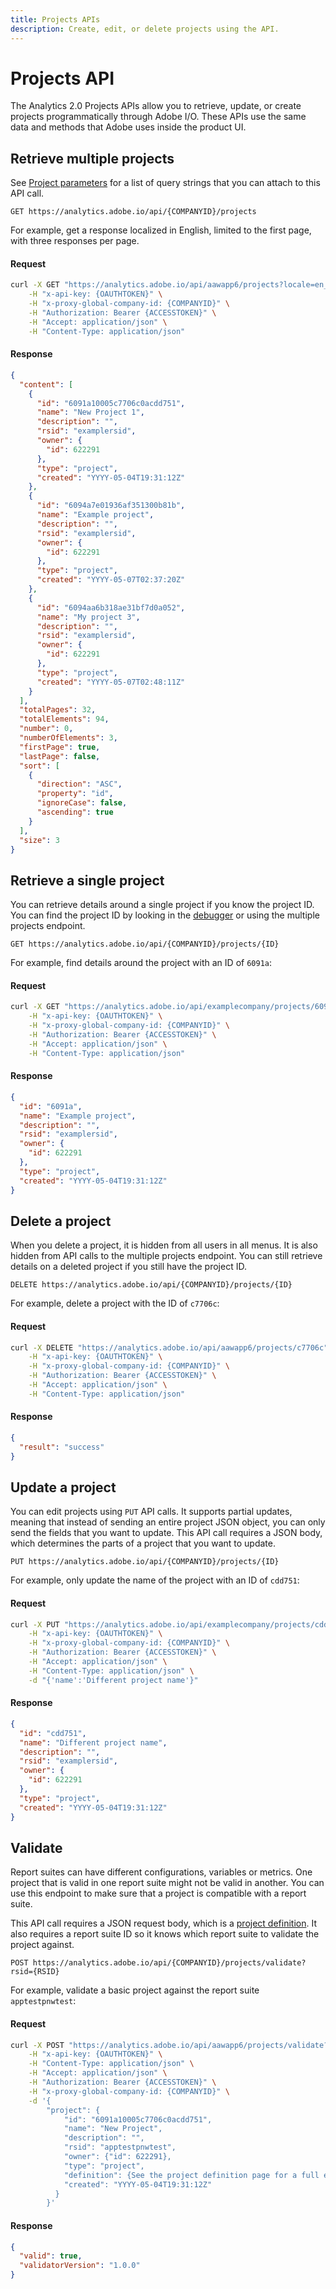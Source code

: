 ```yaml
---
title: Projects APIs
description: Create, edit, or delete projects using the API.
---
```


# Projects API

The Analytics 2.0 Projects APIs allow you to retrieve, update, or create projects programmatically through Adobe I/O. These APIs use the same data and methods that Adobe uses inside the product UI.

## Retrieve multiple projects

See [Project parameters](parameters.md) for a list of query strings that you can attach to this API call.

`GET https://analytics.adobe.io/api/{COMPANYID}/projects`

For example, get a response localized in English, limited to the first page, with three responses per page.

<CodeBlock slots="heading, code" repeat="2" languages="CURL,JSON"/>

#### Request

```sh
curl -X GET "https://analytics.adobe.io/api/aawapp6/projects?locale=en_US&limit=3&page=0" \
    -H "x-api-key: {OAUTHTOKEN}" \
    -H "x-proxy-global-company-id: {COMPANYID}" \
    -H "Authorization: Bearer {ACCESSTOKEN}" \
    -H "Accept: application/json" \
    -H "Content-Type: application/json"
```

#### Response

```json
{
  "content": [
    {
      "id": "6091a10005c7706c0acdd751",
      "name": "New Project 1",
      "description": "",
      "rsid": "examplersid",
      "owner": {
        "id": 622291
      },
      "type": "project",
      "created": "YYYY-05-04T19:31:12Z"
    },
    {
      "id": "6094a7e01936af351300b81b",
      "name": "Example project",
      "description": "",
      "rsid": "examplersid",
      "owner": {
        "id": 622291
      },
      "type": "project",
      "created": "YYYY-05-07T02:37:20Z"
    },
    {
      "id": "6094aa6b318ae31bf7d0a052",
      "name": "My project 3",
      "description": "",
      "rsid": "examplersid",
      "owner": {
        "id": 622291
      },
      "type": "project",
      "created": "YYYY-05-07T02:48:11Z"
    }
  ],
  "totalPages": 32,
  "totalElements": 94,
  "number": 0,
  "numberOfElements": 3,
  "firstPage": true,
  "lastPage": false,
  "sort": [
    {
      "direction": "ASC",
      "property": "id",
      "ignoreCase": false,
      "ascending": true
    }
  ],
  "size": 3
}
```

## Retrieve a single project

You can retrieve details around a single project if you know the project ID. You can find the project ID by looking in the [debugger](../reports/debugger.md) or using the multiple projects endpoint.

`GET https://analytics.adobe.io/api/{COMPANYID}/projects/{ID}`

For example, find details around the project with an ID of `6091a`:

<CodeBlock slots="heading, code" repeat="2" languages="CURL,JSON"/>

#### Request

```sh
curl -X GET "https://analytics.adobe.io/api/examplecompany/projects/6091a" \
    -H "x-api-key: {OAUTHTOKEN}" \
    -H "x-proxy-global-company-id: {COMPANYID}" \
    -H "Authorization: Bearer {ACCESSTOKEN}" \
    -H "Accept: application/json" \
    -H "Content-Type: application/json"
```

#### Response

```json
{
  "id": "6091a",
  "name": "Example project",
  "description": "",
  "rsid": "examplersid",
  "owner": {
    "id": 622291
  },
  "type": "project",
  "created": "YYYY-05-04T19:31:12Z"
}
```

## Delete a project

When you delete a project, it is hidden from all users in all menus. It is also hidden from API calls to the multiple projects endpoint. You can still retrieve details on a deleted project if you still have the project ID.

`DELETE https://analytics.adobe.io/api/{COMPANYID}/projects/{ID}`

For example, delete a project with the ID of `c7706c`:

<CodeBlock slots="heading, code" repeat="2" languages="CURL,JSON"/>

#### Request

```sh
curl -X DELETE "https://analytics.adobe.io/api/aawapp6/projects/c7706c" \
    -H "x-api-key: {OAUTHTOKEN}" \
    -H "x-proxy-global-company-id: {COMPANYID}" \
    -H "Authorization: Bearer {ACCESSTOKEN}" \
    -H "Accept: application/json" \
    -H "Content-Type: application/json"
```

#### Response

```json
{
  "result": "success"
}
```

## Update a project

You can edit projects using `PUT` API calls. It supports partial updates, meaning that instead of sending an entire project JSON object, you can only send the fields that you want to update. This API call requires a JSON body, which determines the parts of a project that you want to update.

`PUT https://analytics.adobe.io/api/{COMPANYID}/projects/{ID}`

For example, only update the name of the project with an ID of `cdd751`:

<CodeBlock slots="heading, code" repeat="2" languages="CURL,JSON"/>

#### Request

```sh
curl -X PUT "https://analytics.adobe.io/api/examplecompany/projects/cdd751" \
    -H "x-api-key: {OAUTHTOKEN}" \
    -H "x-proxy-global-company-id: {COMPANYID}" \
    -H "Authorization: Bearer {ACCESSTOKEN}" \
    -H "Accept: application/json" \
    -H "Content-Type: application/json" \
    -d "{'name':'Different project name'}"
```

#### Response

```json
{
  "id": "cdd751",
  "name": "Different project name",
  "description": "",
  "rsid": "examplersid",
  "owner": {
    "id": 622291
  },
  "type": "project",
  "created": "YYYY-05-04T19:31:12Z"
}
```

## Validate

Report suites can have different configurations, variables or metrics. One project that is valid in one report suite might not be valid in another. You can use this endpoint to make sure that a project is compatible with a report suite.

This API call requires a JSON request body, which is a [project definition](definition.md). It also requires a report suite ID so it knows which report suite to validate the project against.

`POST https://analytics.adobe.io/api/{COMPANYID}/projects/validate?rsid={RSID}`

For example, validate a basic project against the report suite `apptestpnwtest`:

<CodeBlock slots="heading, code" repeat="2" languages="CURL,JSON"/>

#### Request

```sh
curl -X POST "https://analytics.adobe.io/api/aawapp6/projects/validate?rsid=apptestpnwtest" \
    -H "x-api-key: {OAUTHTOKEN}" \
    -H "Content-Type: application/json" \
    -H "Accept: application/json" \
    -H "Authorization: Bearer {ACCESSTOKEN}" \
    -H "x-proxy-global-company-id: {COMPANYID}" \
    -d '{
        "project": {
            "id": "6091a10005c7706c0acdd751",
            "name": "New Project",
            "description": "",
            "rsid": "apptestpnwtest",
            "owner": {"id": 622291},
            "type": "project",
            "definition": {See the project definition page for a full example definition},
            "created": "YYYY-05-04T19:31:12Z"
          }
        }'
```

#### Response

```json
{
  "valid": true,
  "validatorVersion": "1.0.0"
}
```
